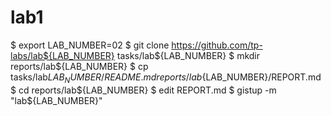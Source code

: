 # lab1
$ export LAB_NUMBER=02
$ git clone https://github.com/tp-labs/lab${LAB_NUMBER} tasks/lab${LAB_NUMBER}
$ mkdir reports/lab${LAB_NUMBER}
$ cp tasks/lab${LAB_NUMBER}/README.md reports/lab${LAB_NUMBER}/REPORT.md
$ cd reports/lab${LAB_NUMBER}
$ edit REPORT.md
$ gistup -m "lab${LAB_NUMBER}"
